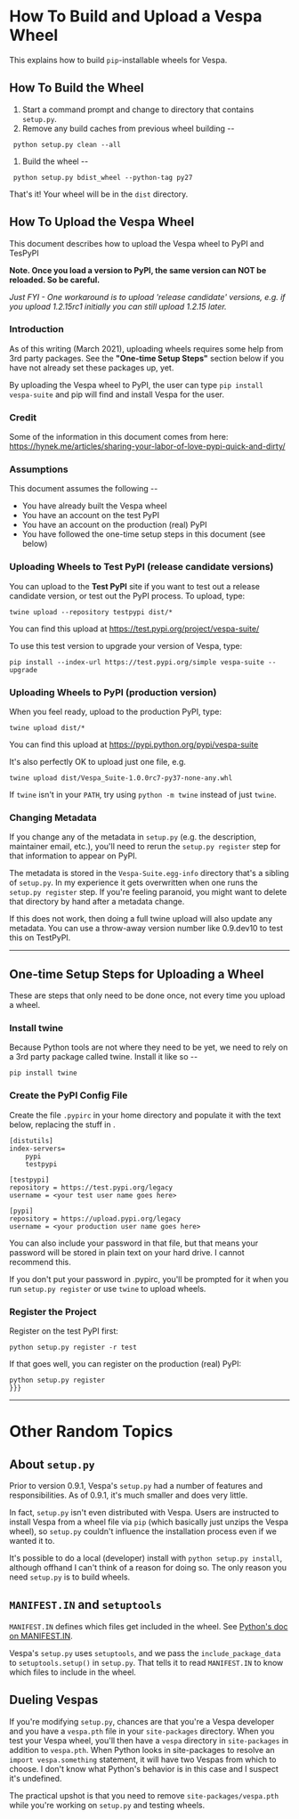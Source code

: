 # How To Build and Upload a Vespa Wheel
This explains how to build `pip`-installable wheels for Vespa.

## How To Build the Wheel
1. Start a command prompt and change to directory that contains `setup.py`.
1. Remove any build caches from previous wheel building --
```
 python setup.py clean --all
```
1. Build the wheel --
```
 python setup.py bdist_wheel --python-tag py27
```

That's it! Your wheel will be in the `dist` directory.


## How To Upload the Vespa Wheel

This document describes how to upload the Vespa wheel to PyPI and TesPyPI

**Note. Once you load a version to PyPI, the same version can NOT be reloaded. So be careful.**

_Just FYI - One workaround is to upload 'release candidate' versions, e.g. if you upload 1.2.15rc1 initially you can still upload 1.2.15 later._

### Introduction
As of this writing (March 2021), uploading wheels requires some help from 3rd party packages. See the **"One-time Setup Steps"** section below if you have not already set these packages up, yet.

By uploading the Vespa wheel to PyPI, the user can type `pip install vespa-suite` and pip will find and install Vespa for the user.

### Credit
Some of the information in this document comes from here:
https://hynek.me/articles/sharing-your-labor-of-love-pypi-quick-and-dirty/

### Assumptions
This document assumes the following --
- You have already built the Vespa wheel
- You have an account on the test PyPI
- You have an account on the production (real) PyPI
- You have followed the one-time setup steps in this document (see below)

### Uploading Wheels to Test PyPI (release candidate versions)
You can upload to the **Test PyPI** site if you want to test out a release candidate version, or test out the PyPI process. To upload, type:
```
twine upload --repository testpypi dist/*
```

You can find this upload at https://test.pypi.org/project/vespa-suite/

To use this test version to upgrade your version of Vespa, type:
```
pip install --index-url https://test.pypi.org/simple vespa-suite --upgrade
```

### Uploading Wheels to PyPI (production version)
When you feel ready, upload to the production PyPI, type:
```
twine upload dist/*
```

You can find this upload at https://pypi.python.org/pypi/vespa-suite

It's also perfectly OK to upload just one file, e.g.
```
twine upload dist/Vespa_Suite-1.0.0rc7-py37-none-any.whl
```

If `twine` isn't in your `PATH`, try using `python -m twine` instead of just `twine`.

### Changing Metadata
If you change any of the metadata in `setup.py` (e.g. the description, maintainer email, etc.), you'll need to rerun the `setup.py register` step for that information to appear on PyPI.

The metadata is stored in the `Vespa-Suite.egg-info` directory that's a sibling of `setup.py`. In my experience it gets overwritten when one runs the  `setup.py register` step. If you're feeling paranoid, you might want to delete that directory by hand after a metadata change.

If this does not work, then doing a full twine upload will also update any metadata. You can use a throw-away version number like 0.9.dev10 to test this on TestPyPI.

* * *

## One-time Setup Steps for Uploading a Wheel
These are steps that only need to be done once, not every time you upload a wheel.

### Install twine
Because Python tools are not where they need to be yet, we need to rely on a 3rd party package called twine. Install it like so --
```
pip install twine
```

### Create the PyPI Config File
Create the file `.pypirc` in your home directory and populate it with the text below, replacing the stuff in <angle brackets>.

```
[distutils]
index-servers=
    pypi
    testpypi

[testpypi]
repository = https://test.pypi.org/legacy
username = <your test user name goes here>

[pypi]
repository = https://upload.pypi.org/legacy
username = <your production user name goes here>
```

You can also include your password in that file, but that means your password will be stored in plain text on your hard drive. I cannot recommend this.

If you don't put your password in .pypirc, you'll be prompted for it when you run `setup.py register` or use `twine` to upload wheels.

### Register the Project
Register on the test PyPI first:
```
python setup.py register -r test
```

If that goes well, you can register on the production (real) PyPI:
```
python setup.py register
}}}
```

* * *

# Other Random Topics

## About `setup.py`
Prior to version 0.9.1, Vespa's `setup.py` had a number of features and responsibilities. As of 0.9.1, it's much smaller and does very little.

In fact, `setup.py` isn't even distributed with Vespa. Users are instructed to install Vespa from a wheel file via `pip` (which basically just unzips the Vespa wheel), so `setup.py` couldn't influence the installation process even if we wanted it to.

It's possible to do a local (developer) install with `python setup.py install`, although offhand I can't think of a reason for doing so. The only reason you need `setup.py` is to build wheels.

## `MANIFEST.IN` and `setuptools`
`MANIFEST.IN` defines which files get included in the wheel.
See [Python's doc on MANIFEST.IN](https://docs.python.org/2/distutils/sourcedist.html#specifying-the-files-to-distribute).

Vespa's `setup.py` uses `setuptools`, and we pass the `include_package_data` to `setuptools.setup()` in `setup.py`. That tells it to read `MANIFEST.IN` to know which files to include in the wheel.

## Dueling Vespas
If you're modifying `setup.py`, chances are that you're a Vespa developer and you have a `vespa.pth` file in your `site-packages` directory. When you test your Vespa wheel, you'll then have a `vespa` directory in `site-packages` in addition to `vespa.pth`. When Python looks in site-packages to resolve an `import vespa.something` statement, it will have two Vespas from which to choose. I don't know what Python's behavior is in this case and I suspect it's undefined.

The practical upshot is that you need to remove `site-packages/vespa.pth` while you're working on `setup.py` and testing wheels.